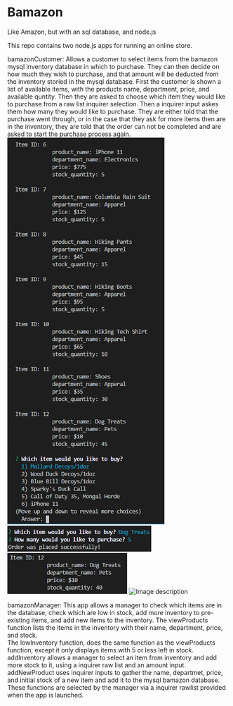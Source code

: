 # Bamazon
Like Amazon, but with an sql database, and node.js

This repo contains two node.js apps for running an online store.

bamazonCustomer: Allows a customer to select items from the bamazon mysql inventory database in which to purchase.  They can then decide on how much they wish to purchase, and that amount will be deducted from the inventory storied in the mysql database.  First the customer is shown a list of available items, with the products name, department, price, and available quntity.  Then they are asked to choose which item they would like to purchase from a raw list inquirer selection.  Then a inquirer input askes them how many they would like to purchase.  They are either told that the purchase went through, or in the case that they ask for more items then are in the inventory, they are told that the order can not be completed and are asked to start the purchase process again.
![Image description](https://github.com/Topduck/Bamazon/blob/master/assets/images/bamazonCustomer%20startup.PNG)
![Image description](https://github.com/Topduck/Bamazon/blob/master/assets/images/bamazonCustomer%20order%20success.PNG)
![Image description](https://github.com/Topduck/Bamazon/blob/master/assets/images/bamazonCustomer%20reduced%20stock.PNG)
![Image description](https://github.com/Topduck/Bamazon/blob/master/images/Do_What_It_Says.PNG)

bamazonManager: This app allows a manager to check which items are in the database, check which are low in stock, add more inventory to pre-existing items, and add new items to the inventory.
The viewProducts function lists the items in the inventory with their name, department, price, and stock.  
The lowInventory function, does the same function as the viewProducts function, except it only displays items with 5 or less left in stock.
addInventory allows a manager to select an item from inventory and add more stock to it, using a inquirer raw list and an amount input.
addNewProduct uses inquirer inputs to gather the name, departmet, price, and initial stock of a new item and add it to the mysql bamazon database.
These functions are selected by the manager via a inquirer rawlist provided when the app is launched.

